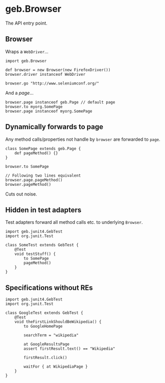 # geb.Browser

The API entry point.

## Browser

Wraps a `WebDriver`…

    import geb.Browser
    
    def browser = new Browser(new FirefoxDriver())
    browser.driver instanceof WebDriver
    
    browser.go "http://www.seleniumconf.org/"

And a _page_…

    browser.page instanceof geb.Page // default page
    browser.to myorg.SomePage
    browser.page instanceof myorg.SomePage

## Dynamically forwards to page

Any method calls/properties not handle by `browser` are forwarded to `page`.

    class SomePage extends geb.Page {
        def pageMethod() {}
    }
    
    browser.to SomePage
    
    // Following two lines equivalent
    browser.page.pageMethod()
    browser.pageMethod()

Cuts out noise.

## Hidden in test adapters

Test adapters forward all method calls etc. to underlying `Browser`.

    import geb.junit4.GebTest
    import org.junit.Test
    
    class SomeTest extends GebTest {
        @Test
        void testStuff() {
            to SomePage
            pageMethod()
        }
    }

## Specifications without REs

    import geb.junit4.GebTest
    import org.junit.Test

    class GoogleTest extends GebTest {
        @Test 
        void theFirstLinkShouldBeWikipedia() {
            to GoogleHomePage

            searchTerm = "wikipedia"
            
            at GoogleResultsPage
            assert firstResult.text() == "Wikipedia"

            firstResult.click()
            
            waitFor { at WikipediaPage }
        }
    }
